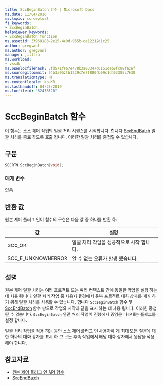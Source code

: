 ```yaml
---
title: SccBeginBatch 함수 | Microsoft Docs
ms.date: 11/04/2016
ms.topic: conceptual
f1_keywords:
- SccBeginBatch
helpviewer_keywords:
- SccBeginBatch function
ms.assetid: 33968183-2e15-4e0d-955b-ca12212d1c25
author: gregvanl
ms.author: gregvanl
manager: jillfra
ms.workload:
- vssdk
ms.openlocfilehash: 5fd571f967e478b3a03347d6151deb9fc88f62ef
ms.sourcegitcommit: 94b3a052fb1229c7e7f8804b09c1d403385c7630
ms.translationtype: MT
ms.contentlocale: ko-KR
ms.lasthandoff: 04/23/2019
ms.locfileid: "62433320"
---
```

# <a name="sccbeginbatch-function"></a>SccBeginBatch 함수
이 함수는 소스 제어 작업의 일괄 처리 시퀀스를 시작합니다. 합니다 [SccEndBatch](../extensibility/sccendbatch-function.md) 일괄 처리를 종료 하도록 호출 됩니다. 이러한 일괄 처리를 중첩할 수 있습니다.

## <a name="syntax"></a>구문

```cpp
SCCRTN SccBeginBatch(void);
```

### <a name="parameters"></a>매개 변수
 없음

## <a name="return-value"></a>반환 값
 원본 제어 플러그 인이 함수의 구현은 다음 값 중 하나를 반환 하:

|값|설명|
|-----------|-----------------|
|SCC_OK|일괄 처리 작업을 성공적으로 시작 합니다.|
|SCC_E_UNKNOWNERROR|알 수 없는 오류가 발생 했습니다.|

## <a name="remarks"></a>설명
 원본 제어 일괄 처리는 여러 프로젝트 또는 여러 컨텍스트 간에 동일한 작업을 실행 하는 데 사용 됩니다. 일괄 처리 작업 중 사용자 환경에서 중복 프로젝트 대화 상자를 제거 하기 위해 일괄 처리를 사용할 수 있습니다. 합니다 `SccBeginBatch` 함수 및 [SccEndBatch](../extensibility/sccendbatch-function.md) 함수 쌍으로 작업의 시작과 끝을 표시 하는 데 사용 됩니다. 이러한 중첩 될 수 없습니다. `SccBeginBatch` 일괄 처리 작업이 진행에서 중임을 나타내는 플래그를 설정 합니다.

 일괄 처리 작업을 적용 하는 동안 소스 제어 플러그 인 사용자에 게 최대 모든 질문에 대 한 하나의 대화 상자를 표시 하 고 모든 후속 작업에서 해당 대화 상자에서 응답을 적용 해야 합니다.

## <a name="see-also"></a>참고자료
- [원본 제어 플러그 인 API 함수](../extensibility/source-control-plug-in-api-functions.md)
- [SccEndBatch](../extensibility/sccendbatch-function.md)